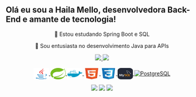 ## Olá eu sou a Haila Mello, desenvolvedora Back-End e amante de tecnologia! 

<div align="center">

🌱 Estou estudando Spring Boot e SQL

💬 Sou entusiasta no desenvolvimento Java para APIs

</div>

</div>
<div align="center">
  <a href="https://github.com/hailamello200">
  <img height="150em" src="https://github-readme-stats.vercel.app/api?username=hailamello200&show_icons=true&theme=dark&include_all_commits=true&count_private=true"/>
  <img height="150em" src="https://github-readme-stats.vercel.app/api/top-langs/?username=hailamello200&layout=compact&langs_count=7&theme=dark"/>
</div>
    
  <div style="display: inline_block" align="center"><br>
  <img align="center" alt="Java" height="30" width="40" src="https://raw.githubusercontent.com/devicons/devicon/master/icons/java/java-original.svg">
  <img align="center" alt="spring" height="30" width="40" src="https://raw.githubusercontent.com/devicons/devicon/master/icons/spring/spring-original.svg">
  <img align="center" alt="docker" height="30" width="40" src="https://raw.githubusercontent.com/devicons/devicon/master/icons/docker/docker-plain.svg">
  <img align="center" alt="HTML" height="30" width="40" src="https://raw.githubusercontent.com/devicons/devicon/master/icons/html5/html5-original.svg">
  <img align="center" alt="CSS" height="30" width="40" src="https://raw.githubusercontent.com/devicons/devicon/master/icons/css3/css3-original.svg">
  <img align="center" alt="MySQL" height="30" width="40" src="https://raw.githubusercontent.com/tandpfun/skill-icons/65dea6c4eaca7da319e552c09f4cf5a9a8dab2c8/icons/MySQL-Dark.svg">
  <img align="center" alt="PostgreSQL" height="30" width="40" src="https://www.svgrepo.com/show/303301/postgresql-logo.svg">

</div>

  <p></p>
  <div align="center"> 
  <a href="https://www.instagram.com/mellooo__h?igsh=YXA0YWN0aHozeXgw&utm_source=qr"><img src="https://img.shields.io/badge/-Instagram-%23E4405F?style=for-the-badge&logo=instagram&logoColor=white"></a>
  <a href = "mailto:hailamello822@gmail.com"><img src="https://img.shields.io/badge/-Gmail-%23333?style=for-the-badge&logo=gmail&logoColor=white"></a>
  <a href="https://www.linkedin.com/in/haila-mello-093a631b5?utm_source=share&utm_campaign=share_via&utm_content=profile&utm_medium=ios_app"><img src="https://img.shields.io/badge/-LinkedIn-%230077B5?style=for-the-badge&logo=linkedin&logoColor=white"></a> 
 
</div>

